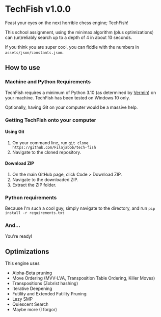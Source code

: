 # TechFish v1.0.0

Feast your eyes on the next horrible chess engine; TechFish!

This school assignment, using the minimax algorithm (plus optimizations) can (un)reliably search up to a depth of 4 in about 10 seconds.

If you think you are super cool, you can fiddle with the numbers in `assets/json/constants.json`.

## How to use

### Machine and Python Requirements

TechFish requires a minimum of Python 3.10 (as determined by [Vermin](https://github.com/netromdk/vermin)) on your machine. TechFish has been tested on Windows 10 only.

Optionally, having Git on your computer would be a massive help.

### Getting TechFish onto your computer

#### Using Git

1. On your command line, run `git clone https://github.com/Filajabob/tech-fish`
2. Navigate to the cloned repository.

#### Download ZIP

1. On the main GitHub page, click Code > Download ZIP.
2. Navigate to the downloaded ZIP.
3. Extract the ZIP folder.

### Python requirements

Because I'm such a cool guy, simply navigate to the directory, and run `pip install -r requirements.txt`

### And...

You're ready!

## Optimizations

This engine uses
- Alpha-Beta pruning
- Move Ordering (MVV-LVA, Transposition Table Ordering, Killer Moves)
- Transpositions (Zobrist hashing)
- Iterative Deepening
- Futility and Extended Futility Pruning
- Lazy SMP
- Quiescent Search
- Maybe more (I forgor)

